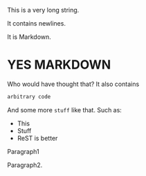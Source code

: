 This is a very long string.

It contains newlines.

It is Markdown.

# YES MARKDOWN

Who would have thought that?
It also contains
```bash
arbitrary code
```
And some more `stuff` like that. Such as:
* This
* Stuff
* ReST is better

Paragraph1

Paragraph2.
        